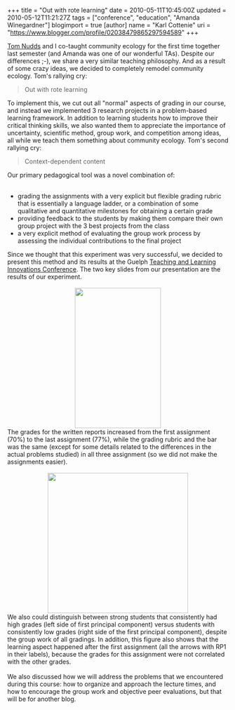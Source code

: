 +++
title = "Out with rote learning"
date = 2010-05-11T10:45:00Z
updated = 2010-05-12T11:21:27Z
tags = ["conference", "education", "Amanda Winegardner"]
blogimport = true 
[author]
	name = "Karl Cottenie"
	uri = "https://www.blogger.com/profile/02038479865297594589"
+++

<a href="http://www.uoguelph.ca/ib/people/faculty/nudds.shtml">Tom Nudds</a> and I co-taught community ecology for the first time together last semester (and Amanda was one of our wonderful TAs). Despite our differences ;-), we share a very similar teaching philosophy. And as a result of some crazy ideas, we decided to completely remodel community ecology. Tom's rallying cry:<br /><blockquote>Out with rote learning</blockquote>To implement this, we cut out all "normal" aspects of grading in our course, and instead we implemented 3 research projects in a problem-based learning framework. In addition to learning students how to improve their critical thinking skills, we also wanted them to appreciate the importance of uncertainty, scientific method, group work, and competition among ideas, all while we teach them something about community ecology. Tom's second rallying cry:<br /><blockquote>Context-dependent content</blockquote>Our primary pedagogical tool was a novel combination of:<br /><br /><ul><li>grading the assignments with a very explicit but flexible grading rubric that is essentially a language ladder, or a combination of some qualitative and quantitative milestones for obtaining a certain grade</li><li>providing feedback to the students by making them compare their own group project with the 3 best projects from the class</li><li>a very explicit method of evaluating the group work process by assessing the individual contributions to the final project</li></ul><div>Since we thought that this experiment was very successful, we decided to present this method and its results at the Guelph <a href="http://www.tss.uoguelph.ca/tli/">Teaching and Learning Innovations Conference</a>. The two key slides from our presentation are the results of our experiment.</div><div><br /></div><div class="separator" style="clear: both; text-align: center;"><a href="http://3.bp.blogspot.com/_jWvi-7Hihd8/S-rE8GgDGuI/AAAAAAAAANA/hb7H2c6xFz4/s1600/grades.jpg" imageanchor="1" style="margin-left: 1em; margin-right: 1em;"><img border="0" height="320" src="http://3.bp.blogspot.com/_jWvi-7Hihd8/S-rE8GgDGuI/AAAAAAAAANA/hb7H2c6xFz4/s320/grades.jpg" width="196" /></a></div><div>The grades for the written reports increased from the first assignment (70%) to the last assignment (77%), while the grading rubric and the bar was the same (except for some details related to the differences in the actual problems studied) in all three assignment (so we did not make the assignments easier).</div><div><br /></div><div class="separator" style="clear: both; text-align: center;"><a href="http://4.bp.blogspot.com/_jWvi-7Hihd8/S-rFj2v9m1I/AAAAAAAAANE/PrdWY4lXOUo/s1600/ind.jpg" imageanchor="1" style="margin-left: 1em; margin-right: 1em;"><img border="0" height="320" src="http://4.bp.blogspot.com/_jWvi-7Hihd8/S-rFj2v9m1I/AAAAAAAAANE/PrdWY4lXOUo/s320/ind.jpg" width="320" /></a></div><div>We also could distinguish between strong students that consistently had high grades (left side of first principal component) versus students with consistently low grades (right side of the first principal component), despite the group work of all gradings. In addition, this figure also shows that the learning aspect happened after the first assignment (all the arrows with RP1 in their labels), because the grades for this assignment were not correlated with the other grades.&nbsp;</div><div><br /></div><div>We also discussed how we will address the problems that we encountered during this course: how to organize and approach the lecture times, and how to encourage the group work and objective peer evaluations, but that will be for another blog.</div><div><br /></div>
